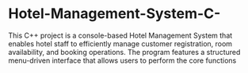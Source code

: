 # Hotel-Management-System-C-
 This C++ project is a console-based Hotel Management System that enables hotel staff to efficiently manage customer registration, room availability, and booking operations. The program features a structured menu-driven interface that allows users to perform the core functions
